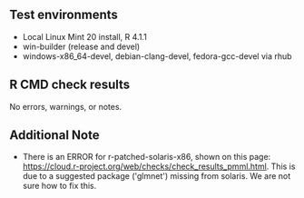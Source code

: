 ## Test environments
* Local Linux Mint 20 install, R 4.1.1
* win-builder (release and devel)
* windows-x86_64-devel, debian-clang-devel, fedora-gcc-devel via rhub

## R CMD check results
No errors, warnings, or notes.

## Additional Note
* There is an ERROR for r-patched-solaris-x86, shown on this page: https://cloud.r-project.org/web/checks/check_results_pmml.html. This is due to a suggested package ('glmnet') missing from solaris. We are not sure how to fix this.
